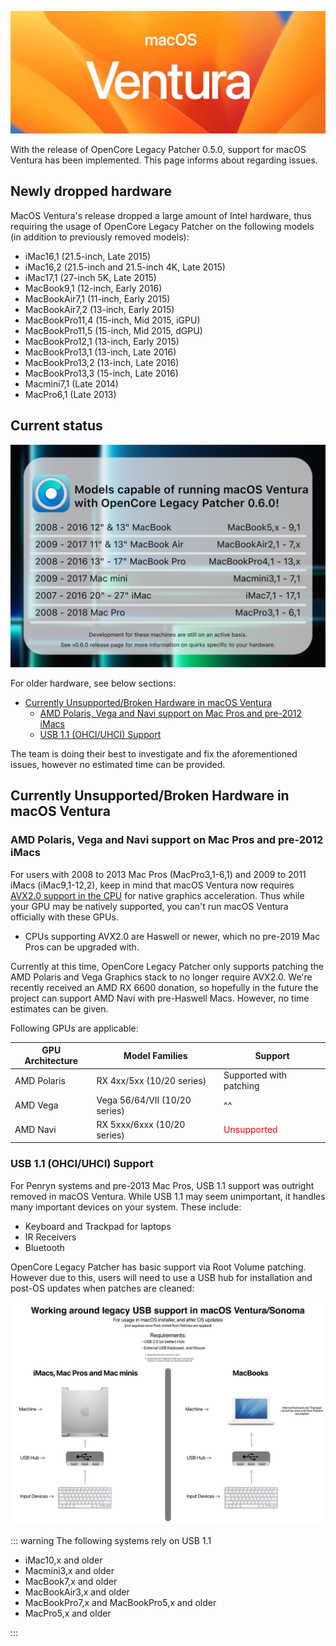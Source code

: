 ![](../images/macOS-13-Ventura.png)

With the release of OpenCore Legacy Patcher 0.5.0, support for macOS Ventura has been implemented. This page informs about regarding issues.

## Newly dropped hardware

MacOS Ventura's release dropped a large amount of Intel hardware, thus requiring the usage of OpenCore Legacy Patcher on the following models (in addition to previously removed models):

* iMac16,1 (21.5-inch, Late 2015)
* iMac16,2 (21.5-inch and 21.5-inch 4K, Late 2015)
* iMac17,1 (27-inch 5K, Late 2015)
* MacBook9,1 (12-inch, Early 2016)
* MacBookAir7,1 (11-inch, Early 2015)
* MacBookAir7,2 (13-inch, Early 2015)
* MacBookPro11,4 (15-inch, Mid 2015, iGPU)
* MacBookPro11,5 (15-inch, Mid 2015, dGPU)
* MacBookPro12,1 (13-inch, Early 2015)
* MacBookPro13,1 (13-inch, Late 2016)
* MacBookPro13,2 (13-inch, Late 2016)
* MacBookPro13,3 (15-inch, Late 2016)
* Macmini7,1 (Late 2014)
* MacPro6,1 (Late 2013)


## Current status

<img width="625" alt="" src="../images/OCLP-060-Initial-Support.png">

For older hardware, see below sections:

* [Currently Unsupported/Broken Hardware in macOS Ventura](#currently-unsupportedbroken-hardware-in-macos-ventura)
  * [AMD Polaris, Vega and Navi support on Mac Pros and pre-2012 iMacs](#amd-polaris-vega-and-navi-support-on-mac-pros-and-pre-2012-imacs)
  * [USB 1.1 (OHCI/UHCI) Support](#usb-11-ohciuhci-support)

The team is doing their best to investigate and fix the aforementioned issues, however no estimated time can be provided.

## Currently Unsupported/Broken Hardware in macOS Ventura

### AMD Polaris, Vega and Navi support on Mac Pros and pre-2012 iMacs

For users with 2008 to 2013 Mac Pros (MacPro3,1-6,1) and 2009 to 2011 iMacs (iMac9,1-12,2), keep in mind that macOS Ventura now requires [AVX2.0 support in the CPU](https://en.wikipedia.org/wiki/Advanced_Vector_Extensions#Advanced_Vector_Extensions_2) for native graphics acceleration. Thus while your GPU may be natively supported, you can't run macOS Ventura officially with these GPUs.

* CPUs supporting AVX2.0 are Haswell or newer, which no pre-2019 Mac Pros can be upgraded with.

Currently at this time, OpenCore Legacy Patcher only supports patching the AMD Polaris and Vega Graphics stack to no longer require AVX2.0. We're recently received an AMD RX 6600 donation, so hopefully in the future the project can support AMD Navi with pre-Haswell Macs. However, no time estimates can be given.

Following GPUs are applicable:

| GPU Architecture | Model Families                | Support                                                   |
|------------------|-------------------------------|-----------------------------------------------------------|
| AMD Polaris      | RX 4xx/5xx (10/20 series)     | <span style="color:#green">Supported with patching</span> |
| AMD Vega         | Vega 56/64/VII (10/20 series) | ^^                                                        |
| AMD Navi         | RX 5xxx/6xxx (10/20 series)   | <span style="color:red">Unsupported</span>                |


### USB 1.1 (OHCI/UHCI) Support

For Penryn systems and pre-2013 Mac Pros, USB 1.1 support was outright removed in macOS Ventura. While USB 1.1 may seem unimportant, it handles many important devices on your system. These include:

* Keyboard and Trackpad for laptops
* IR Receivers
* Bluetooth

OpenCore Legacy Patcher has basic support via Root Volume patching. However due to this, users will need to use a USB hub for installation and post-OS updates when patches are cleaned:

![](../images/usb11-chart.png)

::: warning The following systems rely on USB 1.1

* iMac10,x and older
* Macmini3,x and older
* MacBook7,x and older
* MacBookAir3,x and older
* MacBookPro7,x and MacBookPro5,x and older
* MacPro5,x and older

:::
